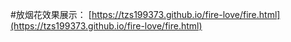 #放烟花效果展示：
[https://tzs199373.github.io/fire-love/fire.html](https://tzs199373.github.io/fire-love/fire.html)
